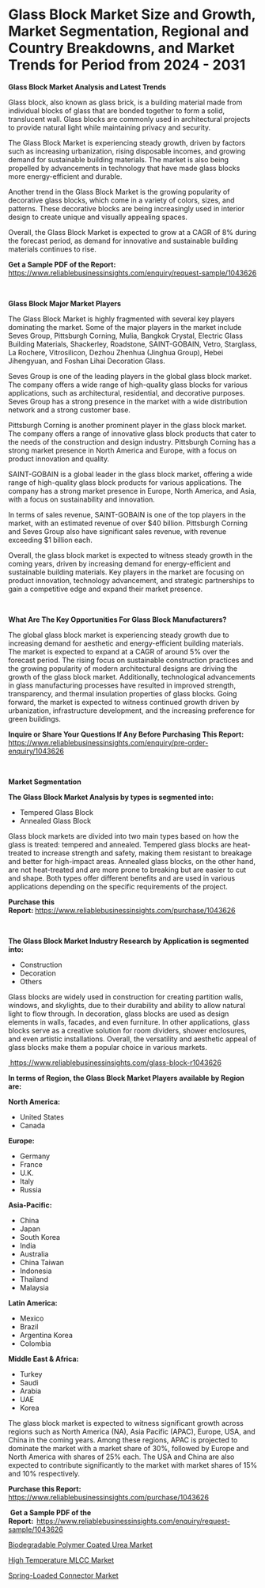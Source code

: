 <p><h1>Glass Block Market Size and Growth, Market Segmentation, Regional and Country Breakdowns, and Market Trends for Period from 2024 -  2031</h1></p><p><strong>Glass Block Market Analysis and Latest Trends</strong></p>
<p><p>Glass block, also known as glass brick, is a building material made from individual blocks of glass that are bonded together to form a solid, translucent wall. Glass blocks are commonly used in architectural projects to provide natural light while maintaining privacy and security.</p><p>The Glass Block Market is experiencing steady growth, driven by factors such as increasing urbanization, rising disposable incomes, and growing demand for sustainable building materials. The market is also being propelled by advancements in technology that have made glass blocks more energy-efficient and durable.</p><p>Another trend in the Glass Block Market is the growing popularity of decorative glass blocks, which come in a variety of colors, sizes, and patterns. These decorative blocks are being increasingly used in interior design to create unique and visually appealing spaces.</p><p>Overall, the Glass Block Market is expected to grow at a CAGR of 8% during the forecast period, as demand for innovative and sustainable building materials continues to rise.</p></p>
<p><strong>Get a Sample PDF of the Report:&nbsp;</strong> <a href="https://www.reliablebusinessinsights.com/enquiry/request-sample/1043626">https://www.reliablebusinessinsights.com/enquiry/request-sample/1043626</a></p>
<p>&nbsp;</p>
<p><strong>Glass Block Major Market Players</strong></p>
<p><p>The Glass Block Market is highly fragmented with several key players dominating the market. Some of the major players in the market include Seves Group, Pittsburgh Corning, Mulia, Bangkok Crystal, Electric Glass Building Materials, Shackerley, Roadstone, SAINT-GOBAIN, Vetro, Starglass, La Rochere, Vitrosilicon, Dezhou Zhenhua (Jinghua Group), Hebei Jihengyuan, and Foshan Lihai Decoration Glass.</p><p>Seves Group is one of the leading players in the global glass block market. The company offers a wide range of high-quality glass blocks for various applications, such as architectural, residential, and decorative purposes. Seves Group has a strong presence in the market with a wide distribution network and a strong customer base.</p><p>Pittsburgh Corning is another prominent player in the glass block market. The company offers a range of innovative glass block products that cater to the needs of the construction and design industry. Pittsburgh Corning has a strong market presence in North America and Europe, with a focus on product innovation and quality.</p><p>SAINT-GOBAIN is a global leader in the glass block market, offering a wide range of high-quality glass block products for various applications. The company has a strong market presence in Europe, North America, and Asia, with a focus on sustainability and innovation.</p><p>In terms of sales revenue, SAINT-GOBAIN is one of the top players in the market, with an estimated revenue of over $40 billion. Pittsburgh Corning and Seves Group also have significant sales revenue, with revenue exceeding $1 billion each.</p><p>Overall, the glass block market is expected to witness steady growth in the coming years, driven by increasing demand for energy-efficient and sustainable building materials. Key players in the market are focusing on product innovation, technology advancement, and strategic partnerships to gain a competitive edge and expand their market presence.</p></p>
<p>&nbsp;</p>
<p><strong>What Are The Key Opportunities For Glass Block Manufacturers?</strong></p>
<p><p>The global glass block market is experiencing steady growth due to increasing demand for aesthetic and energy-efficient building materials. The market is expected to expand at a CAGR of around 5% over the forecast period. The rising focus on sustainable construction practices and the growing popularity of modern architectural designs are driving the growth of the glass block market. Additionally, technological advancements in glass manufacturing processes have resulted in improved strength, transparency, and thermal insulation properties of glass blocks. Going forward, the market is expected to witness continued growth driven by urbanization, infrastructure development, and the increasing preference for green buildings.</p></p>
<p><strong>Inquire or Share Your Questions If Any Before Purchasing This Report:</strong> <a href="https://www.reliablebusinessinsights.com/enquiry/pre-order-enquiry/1043626">https://www.reliablebusinessinsights.com/enquiry/pre-order-enquiry/1043626</a></p>
<p>&nbsp;</p>
<p><strong>Market Segmentation</strong></p>
<p><strong>The Glass Block Market Analysis by types is segmented into:</strong></p>
<p><ul><li>Tempered Glass Block</li><li>Annealed Glass Block</li></ul></p>
<p><p>Glass block markets are divided into two main types based on how the glass is treated: tempered and annealed. Tempered glass blocks are heat-treated to increase strength and safety, making them resistant to breakage and better for high-impact areas. Annealed glass blocks, on the other hand, are not heat-treated and are more prone to breaking but are easier to cut and shape. Both types offer different benefits and are used in various applications depending on the specific requirements of the project.</p></p>
<p><strong>Purchase this Report:&nbsp;</strong><a href="https://www.reliablebusinessinsights.com/purchase/1043626">https://www.reliablebusinessinsights.com/purchase/1043626</a></p>
<p>&nbsp;</p>
<p><strong>The Glass Block Market Industry Research by Application is segmented into:</strong></p>
<p><ul><li>Construction</li><li>Decoration</li><li>Others</li></ul></p>
<p><p>Glass blocks are widely used in construction for creating partition walls, windows, and skylights, due to their durability and ability to allow natural light to flow through. In decoration, glass blocks are used as design elements in walls, facades, and even furniture. In other applications, glass blocks serve as a creative solution for room dividers, shower enclosures, and even artistic installations. Overall, the versatility and aesthetic appeal of glass blocks make them a popular choice in various markets.</p></p>
<p><a href="https://www.reliablebusinessinsights.com/glass-block-r1043626">&nbsp;https://www.reliablebusinessinsights.com/glass-block-r1043626</a></p>
<p><strong>In terms of Region, the Glass Block Market Players available by Region are:</strong></p>
<p>
    <p> <strong> North America: </strong>
        <ul>
            <li>United States</li>
            <li>Canada</li>
        </ul>
        </p> 
    <p> <strong> Europe: </strong>
        <ul>
            <li>Germany</li>
            <li>France</li>
            <li>U.K.</li>
            <li>Italy</li>
            <li>Russia</li>
        </ul>
        </p> 
    <p> <strong> Asia-Pacific: </strong>
        <ul>
            <li>China</li>
            <li>Japan</li>
            <li>South Korea</li>
            <li>India</li>
            <li>Australia</li>
            <li>China Taiwan</li>
            <li>Indonesia</li>
            <li>Thailand</li>
            <li>Malaysia</li>
        </ul>
        </p> 
    <p> <strong> Latin America: </strong>
        <ul>
            <li>Mexico</li>
            <li>Brazil</li>
            <li>Argentina Korea</li>
            <li>Colombia</li>
        </ul>
        </p> 
    <p> <strong> Middle East & Africa: </strong>
        <ul>
            <li>Turkey</li>
            <li>Saudi</li>
            <li>Arabia</li>
            <li>UAE</li>
            <li>Korea</li>
        </ul>
    </p>
    </p>
<p><p>The glass block market is expected to witness significant growth across regions such as North America (NA), Asia Pacific (APAC), Europe, USA, and China in the coming years. Among these regions, APAC is projected to dominate the market with a market share of 30%, followed by Europe and North America with shares of 25% each. The USA and China are also expected to contribute significantly to the market with market shares of 15% and 10% respectively.</p></p>
<p><strong>Purchase this Report: </strong><a href="https://www.reliablebusinessinsights.com/purchase/1043626">https://www.reliablebusinessinsights.com/purchase/1043626</a></p>
<p>&nbsp;<strong>Get a Sample PDF of the Report:&nbsp;&nbsp;</strong><a href="https://www.reliablebusinessinsights.com/enquiry/request-sample/1043626">https://www.reliablebusinessinsights.com/enquiry/request-sample/1043626</a></p>
<p><strong></strong></p>
<p><p><a href="https://github.com/kumertitash/Market-Research-Report-List-1/blob/main/biodegradable-polymer-coated-urea-market.md">Biodegradable Polymer Coated Urea Market</a></p><p><a href="https://github.com/dancokkoe288/Market-Research-Report-List-1/blob/main/high-temperature-mlcc-market.md">High Temperature MLCC Market</a></p><p><a href="https://github.com/mdkiwi4kiwi/Market-Research-Report-List-1/blob/main/spring-loaded-connector-market.md">Spring-Loaded Connector Market</a></p></p>